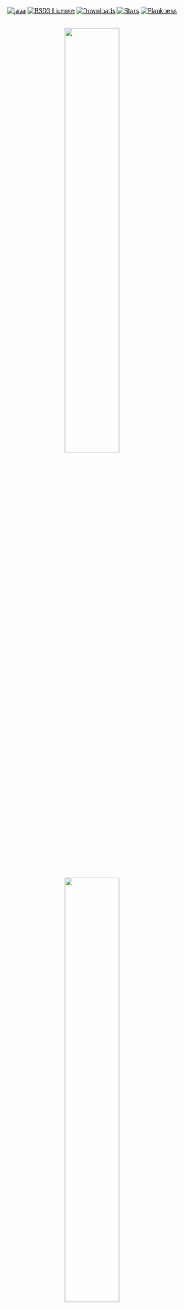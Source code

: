 <div align="center">

[![java][java-shield]][java-url]
[![BSD3 License][license-shield]][license-url]
[![Downloads][downloads-shield]][downloads-url]
[![Stars][stars-shield]][stars-url]
[![Plankness][plankness-shield]][plankness-url]
</div>

<div align="center">
<br/>
<img width="50%" src="./gfx/Logo_Gionnino9000_Light.png#gh-dark-mode-only"/>
<img width="50%" src="./gfx/Logo_Gionnino9000_Dark.png#gh-light-mode-only"/>
<br/><br/>

Our repository for the *Tablut Challenge 2022*, organized for the course
<a href="https://www.unibo.it/it/didattica/insegnamenti/insegnamento/2021/468002">Fundamentals of Artificial Intelligence M</a>.
For more information about the game rules, the competition rules and about the strategy adopted by our team, click 
<a href="./About.en.md">here</a>.
<br/><br/>
<a href="https://www.youtube.com/watch?v=G2NjmWRps28">Listen to this banger</a>

</div>

### Running the Player

<table>
  <tr width="100%">
    <td width="69%">
      <ol>
        <li>Download the <a href="https://github.com/Gionnino9000/Gionnino9000/releases/latest">latest release</a> of our player Tavoletta</li>
        <li>Launch the Server</li>
        <li>Launch the Player with the following parameters: <code>&#60;WHITE|BLACK></code> <code>&#60;timeout></code> <code>&#60;ip_address></code> 
          (ex. <code>java -jar ./Tavoletta.jar WHITE 60 localhost</code>)</li>
        <li>Launch a second player, for example a random or human client, or another player</li>
        <li>Have fun!</li>
      </ol>
    </td>
    <td align="center" width="30%">
      <img src="./gfx/Games/BlackTavoletta_VS_WhiteTavoletta/BlackTavoletta_VS_WhiteTavoletta_x40.gif"/>
      Speeded up demo
    </td>
  </tr>
</table>

### Name Explanation
- Tablut = similar to _tavolo_ (_plank_ in Italian)
- Tavoletta = Jonny's imaginary friend in _Ed, Edd & Eddy_
- Jonny = Jonnino (Italian version of Jonny)
- Jonnino -> Gionnino (absolutely not because we misspelled the name when we signed up to this competition)
- 9000 = nerd reference to _2001 Space Odyssey_, HAL9000

_End of Name Explanation_

So basically, I mean, we were like picking the name (woo, I mean, you cannot understand), when all of a sudden I remembered that chad Danny Antonucci had made like a [masterpiece](https://en.wikipedia.org/wiki/Ed,_Edd_n_Eddy). So I absolutely had to sus out a name bro, I had to show some drip, no cap my G, only flames 🥶 and then I dropped this giant name piece bro, cool. Because, basically dude, we are team Gionnino9000, and our player is Plank you know. Got it? Because he plays Tablut bro, too cool, sigma grindset, based factual.

### Team Members
- [Federico Andrucci](https://github.com/Federicoand98)
- [Karina Chichifoi](https://github.com/TryKatChup/TryKatChup)
- [Alex Gianelli](https://github.com/Noesh)
- [Michele Righi](https://github.com/mikyll)

<img width="50%" src="./gfx/Ed/Ed_running.gif"/>

### Best Teams of Previous Years
[History & Hall of Fame](./History.md).

### Setup
Refer to [this document](./Setup.en.md).

### License
Distributed under BSD 3-Clause License. See [`LICENSE`](./LICENSE) for further information.
   
### References
- [Challenge site](http://ai.unibo.it/games/boardgamecompetition/tablut)
- [An Upper Bound on the Complexity of Tablut](http://ai.unibo.it/sites/ai.unibo.it/files/Complexity_of_Tablut_2.pdf)
- [Tablut Tactics](https://github.com/mikyll/TablutTactics)

### Huge Memes
<img width="50%" src="./gfx/GionninoTavoletta/WidePlank.gif"/>
<img width="50%" src="./gfx/GionninoTavoletta/GionninoSus.png"/>
<img width="50%" src="./gfx/GionninoTavoletta/TavolettaPiediGrandi.png"/>
<img width="50%" src="./gfx/GionninoTavoletta/TavolettaPH.png"/>
<img width="50%" src="./gfx/Ed/Ed_eating_matress.gif"/>
<img width="50%" src="./gfx/Ed/Ed_SUS_smile.jpg"/>
<img width="50%" src="./gfx/Ed/Ed_coconut.jpg"/>
<img width="50%" src="./gfx/Edd/Edd_St00ped.jpg"/>
<img width="50%" src="./gfx/Kevin/Kevin_Motoretta.gif"/>
<img width="50%" src="./gfx/Kevin/Kevin_Sussying1.png"/>
<img width="50%" src="./gfx/Kevin/Kevin_yelling.png"/>
<img width="50%" src="./gfx/Rolf/Rolf_Listening_to_Chicken.png"/>
<img width="50%" src="./gfx/Rolf/Rolf_Spotlight.png"/>
<img width="50%" src="./gfx/Jimmy/Jimmy_Buffed.gif"/> 

[java-shield]: https://img.shields.io/badge/Java-ED8B00?logo=java&logoColor=white
[java-url]: https://www.java.com
[downloads-shield]: https://img.shields.io/github/downloads/Gionnino9000/Gionnino9000/total
[downloads-url]: https://github.com/Gionnino9000/Gionnino9000/releases
[license-shield]: https://img.shields.io/github/license/Gionnino9000/Gionnino9000
[license-url]: https://github.com/Gionnino9000/Gionnino9000/blob/main/LICENSE
[stars-shield]: https://custom-icon-badges.herokuapp.com/github/stars/Gionnino9000/Gionnino9000?logo=star&logoColor=yellow
[stars-url]: https://github.com/Gionnino9000/Gionnino9000/stargazers
[plankness-shield]: https://custom-icon-badges.herokuapp.com/badge/plankness-100%25-yellow?logo=plankness&logoColor=yellow
[plankness-url]: https://github.com/Gionnino9000/Gionnino9000/blob/main/gfx/GionninoTavoletta/WidePlank.gif

